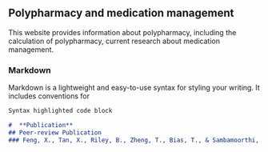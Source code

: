 ## Polypharmacy and medication management

This website provides information about polypharmacy, including the calculation of polypharmacy, current research about medication management.

### Markdown

Markdown is a lightweight and easy-to-use syntax for styling your writing. It includes conventions for

```markdown
Syntax highlighted code block

#  **Publication**
## Peer-review Publication
### Feng, X., Tan, X., Riley, B., Zheng, T., Bias, T., & Sambamoorthi, U. (2018). Polypharmacy and multimorbidity among medicaid enrollees: A multistate analysis. Population health management, 21(2), 123-129.[Link(https://www.liebertpub.com/doi/abs/10.1089/pop.2017.0065) 

